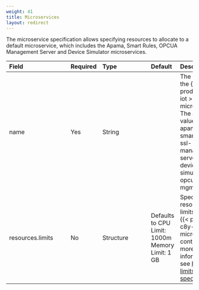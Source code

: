 ```yaml
---
weight: 41
title: Microservices
layout: redirect
---
```


The microservice specification allows specifying resources to allocate to a default microservice, which includes the Apama, Smart Rules, OPCUA Management Server and Device Simulator microservices.

|<div style="width:150px">Field</div>|Required|<div style="width:115px">Type</div>|Default|Description|
|:---|:---|:---|:---|:---|
|name|Yes|String|| The name of the {{< product-c8y-iot >}} microservice. The allowed values are apama-ctrl, smartrule, ssl-management-server, device-simulator, and opcua-mgmt-service
|resources.limits|No|Structure|Defaults to CPU Limit: 1000m<br>Memory Limit: 1 GB|Specify resource limits for the {{< product-c8y-iot >}} microservice container. For more information see [Resource limits specification](/edge-k8s/edge-custom-resource-definition/#k8-edge-resources-limits-spec).